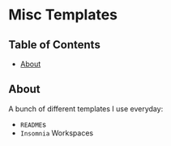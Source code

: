 # Misc Templates

## Table of Contents

- [About](#about)

## About <a name = "about"></a>

A bunch of different templates I use everyday:

- `README`s
- `Insomnia` Workspaces
